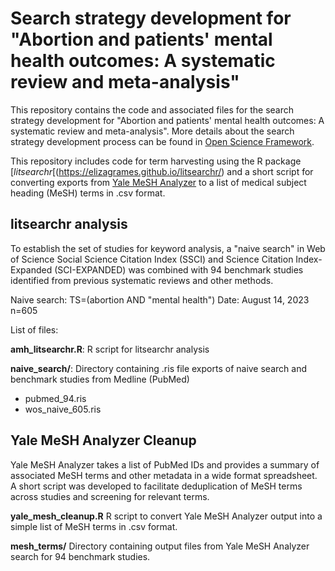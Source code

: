# Search strategy development for "Abortion and patients' mental health outcomes: A systematic review and meta-analysis"

This repository contains the code and associated files for the search strategy development for "Abortion and patients' mental health outcomes: A systematic review and meta-analysis". More details about the search strategy development process can be found in [Open Science Framework](https://osf.io/v8t92/). 

This repository includes code for term harvesting using the R package [*litsearchr*[(https://elizagrames.github.io/litsearchr/) and a short script for converting exports from [Yale MeSH Analyzer](https://mesh.med.yale.edu/) to a list of medical subject heading (MeSH) terms in .csv format.

## litsearchr analysis
To establish the set of studies for keyword analysis, a "naive search" in Web of Science Social Science Citation Index (SSCI) and Science Citation Index-Expanded (SCI-EXPANDED) was combined with 94 benchmark studies identified from previous systematic reviews and other methods. 

Naive search:
TS=(abortion AND "mental health")
Date: August 14, 2023
n=605

List of files:

**amh_litsearchr.R**: R script for litsearchr analysis

**naive_search/**: Directory containing .ris file exports of naive search and benchmark studies from Medline (PubMed)
* pubmed_94.ris
* wos_naive_605.ris

## Yale MeSH Analyzer Cleanup
Yale MeSH Analyzer takes a list of PubMed IDs and provides a summary of associated MeSH terms and other metadata in a wide format spreadsheet. A short script was developed to facilitate deduplication of MeSH terms across studies and screening for relevant terms.

**yale_mesh_cleanup.R**
R script to convert Yale MeSH Analyzer output into a simple list of MeSH terms in .csv format.

**mesh_terms/** Directory containing output files from Yale MeSH Analyzer search for 94 benchmark studies.


